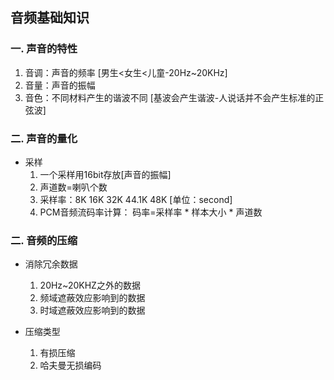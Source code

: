 ## 音频基础知识 ##

### 一. 声音的特性 ###
1. 音调：声音的频率 [男生<女生<儿童-20Hz~20KHz]
2. 音量：声音的振幅
3. 音色：不同材料产生的谐波不同 [基波会产生谐波-人说话并不会产生标准的正弦波] 

### 二. 声音的量化 ###
- 采样
    1. 一个采样用16bit存放[声音的振幅]
    2. 声道数=喇叭个数
    3. 采样率：8K 16K 32K 44.1K 48K [单位：second]
    4. PCM音频流码率计算： 码率=采样率 * 样本大小 * 声道数

### 二. 音频的压缩 ###
- 消除冗余数据  
    1. 20Hz~20KHZ之外的数据
    2. 频域遮蔽效应影响到的数据
    3. 时域遮蔽效应影响到的数据

- 压缩类型
    1. 有损压缩
    2. 哈夫曼无损编码
